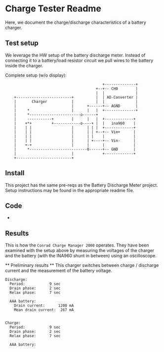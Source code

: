 # Charge Tester Readme

  Here, we document the charge/discharge characteristics of a battery charger.

## Test setup

  We leverage the HW setup of the battery discharge meter. Instead of connecting
  it to a battery/load resistor circuit we pull wires to the battery inside the
  charger.

  Complete setup (w/o display):
  ```
                                              +--------------+
                                           +--+-- CH0        |
                                           |  |              |
      +-------------------------+          |  | AD-Converter |
      |       Charger           |          |  |              |
      |                         |      +------+-- AGND       |
      |     *                   |      |   |  +--------------+
      |     *-----------------------o------+
      |     -----------+        |      |   |  +-------------+
      |    +*+         +------------o----+ |  |   ina960    |
      |    | |                  |      | | |  +-------------+
      |    | |                  |      | | +--+-- Vin+      |
      |    | |                  |      | |    |             |
      |    | |                  |      | +----+-- Vin-      |
      |    +-+                  |      |      |             |
      |     *--------------------------0------+-- GND       |
      |                         |             +-------------+
      +-------------------------+
  ```

## Install

  This project has the same pre-reqs as the Battery Discharge Meter project.
  Setup instructions may be found in the appropriate readme file.

## Code

  -


## Results

  This is how the `Conrad Charge Manager 2000` operates.
  They have been examined with the setup above by measuring the voltages of
  the charger and the battery (with the INA960 shunt in between) using an
  oscilloscope.

  ** Preliminary results **
  This charger switches between charge / discharge current and the measurement
  of the battery voltage.
  ```  
  Discharge:
    Period:           9 sec
    Drain phase:      2 sec
    Relax phase:      7 sec

    AAA battery:
      Drain current:      1200 mA
      Mean drain current:  267 mA  


  Charge:
    Period:           9 sec
    Drain phase:      2 sec
    Relax phase:      7 sec

    AAA battery:

  ```    
